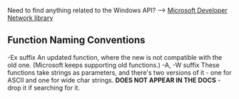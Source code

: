 Need to find anything related to the Windows API? --> [Microsoft Developer Network library]()
## Function Naming Conventions
-Ex suffix
	An updated function, where the new is not compatible with the old one. (Microsoft keeps supporting old functions.)
-A, -W suffix
	These functions take strings as parameters, and there's two versions of it - one for ASCII and one for wide char strings.
	**DOES NOT APPEAR IN THE DOCS** - drop it if searching for it.

